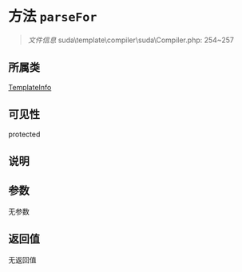 # 方法 `parseFor`

> *文件信息* suda\template\compiler\suda\Compiler.php: 254~257

## 所属类 

[TemplateInfo](../TemplateInfo.md)

## 可见性

protected

## 说明



## 参数


无参数


## 返回值

无返回值
